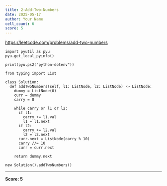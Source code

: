 ```yaml
---
title: 2-Add-Two-Numbers
date: 2025-05-17
author: Your Name
cell_count: 6
score: 5
---
```


https://leetcode.com/problems/add-two-numbers


```
import pyutil as pyu
pyu.get_local_pyinfo()
```


```
print(pyu.ps2("python-dotenv"))
```


```
from typing import List
```


```
class Solution:
  def addTwoNumbers(self, l1: ListNode, l2: ListNode) -> ListNode:
    dummy = ListNode(0)
    curr = dummy
    carry = 0

    while carry or l1 or l2:
      if l1:
        carry += l1.val
        l1 = l1.next
      if l2:
        carry += l2.val
        l2 = l2.next
      curr.next = ListNode(carry % 10)
      carry //= 10
      curr = curr.next

    return dummy.next
```


```
new Solution().addTwoNumbers()
```


---
**Score: 5**